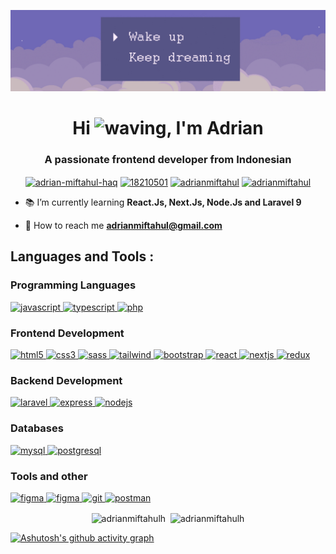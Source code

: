 ![MasterHead](https://github.com/AdrianMiftahulH/AdrianMiftahulH/blob/main/ezgif.com-gif-maker%20(1).gif)
<h1 align="center">Hi <img src="https://emojipedia-us.s3.amazonaws.com/source/noto-emoji-animations/344/waving-hand_1f44b.gif" alt="waving" width="30" height="30"/>, I'm Adrian</h1>
<h3 align="center">A passionate frontend developer from Indonesian</h3>

<p align="center">
<a href="https://linkedin.com/in/adrian-miftahul-haq" target="blank"><img align="center" src="https://raw.githubusercontent.com/rahuldkjain/github-profile-readme-generator/master/src/images/icons/Social/linked-in-alt.svg" alt="adrian-miftahul-haq" height="25" width="35" /></a>
<a href="https://stackoverflow.com/users/18210501" target="blank"><img align="center" src="https://raw.githubusercontent.com/rahuldkjain/github-profile-readme-generator/master/src/images/icons/Social/stack-overflow.svg" alt="18210501" height="25" width="35" /></a>
<a href="https://instagram.com/adrianmiftahul" target="blank"><img align="center" src="https://raw.githubusercontent.com/rahuldkjain/github-profile-readme-generator/master/src/images/icons/Social/instagram.svg" alt="adrianmiftahul" height="25" width="35" /></a>
<a href="https://dribbble.com/adrianmiftahul" target="blank"><img align="center" src="https://raw.githubusercontent.com/rahuldkjain/github-profile-readme-generator/master/src/images/icons/Social/dribbble.svg" alt="adrianmiftahul" height="25" width="35" /></a>
</p>

- 📚 I’m currently learning **React.Js, Next.Js, Node.Js and Laravel 9**

- 📧 How to reach me **adrianmiftahul@gmail.com** 


<h2 align="left">Languages and Tools : </h2>

### Programming Languages

<p align="left"> 
    <a href="https://developer.mozilla.org/en-US/docs/Web/JavaScript" target="_blank" rel="noreferrer"> <img src="https://skillicons.dev/icons?i=js&theme=dark" alt="javascript" width="30" height="30"/> </a> 
    <a href="https://www.typescriptlang.org/" target="_blank" rel="noreferrer"> <img src="https://skillicons.dev/icons?i=ts&theme=dark" alt="typescript" width="30" height="30"/> </a> 
    <a href="https://www.php.net" target="_blank" rel="noreferrer"> <img src="https://skillicons.dev/icons?i=php&theme=dark" alt="php" width="30" height="30"/> </a>  
</p>

### Frontend Development

<p align="left"> 
   <a href="https://www.w3.org/html/" target="_blank" rel="noreferrer"> <img src="https://skillicons.dev/icons?i=html&theme=dark" alt="html5" width="30" height="30"/> </a> 
    <a href="https://www.w3schools.com/css/" target="_blank" rel="noreferrer"> <img src="https://skillicons.dev/icons?i=css&theme=dark" alt="css3" width="30" height="30"/> </a>
    <a href="https://sass-lang.com" target="_blank" rel="noreferrer"> <img src="https://skillicons.dev/icons?i=sass&theme=dark" alt="sass" width="30" height="30"/> </a> 
    <a href="https://tailwindcss.com/" target="_blank" rel="noreferrer"> <img src="https://skillicons.dev/icons?i=tailwind&theme=dark" alt="tailwind" width="30" height="30"/> </a>
    <a href="https://getbootstrap.com" target="_blank" rel="noreferrer"> <img src="https://skillicons.dev/icons?i=bootstrap&theme=dark" alt="bootstrap" width="30" height="30"/> </a> 
    <a href="https://reactjs.org/" target="_blank" rel="noreferrer"> <img src="https://skillicons.dev/icons?i=react&theme=dark" alt="react" width="30" height="30"/> </a> 
    <a href="https://nextjs.org/" target="_blank" rel="noreferrer"> <img src="https://skillicons.dev/icons?i=nextjs&theme=dark" alt="nextjs" width="30" height="30"/> </a>
    <a href="https://redux.js.org" target="_blank" rel="noreferrer"> <img src="https://skillicons.dev/icons?i=redux&theme=dark" alt="redux" width="30" height="30"/> </a>  
</p>

### Backend Development

<p align="left"> 
      <a href="https://laravel.com/" target="_blank" rel="noreferrer"> <img src="https://skillicons.dev/icons?i=laravel&theme=dark" alt="laravel" width="30" height="30"/> </a> 
    <a href="https://expressjs.com" target="_blank" rel="noreferrer"> <img src="https://skillicons.dev/icons?i=expressjs&theme=dark" alt="express" width="30" height="30"/> </a> 
    <a href="https://nodejs.org" target="_blank" rel="noreferrer"> <img src="https://skillicons.dev/icons?i=nodejs&theme=dark" alt="nodejs" width="30" height="30"/> </a>  
</p>

### Databases
  
<p align="left"> 
      <a href="https://www.mysql.com/" target="_blank" rel="noreferrer"> <img src="https://skillicons.dev/icons?i=mysql&theme=dark" alt="mysql" width="30" height="30"/> </a>
    <a href="https://www.postgresql.org" target="_blank" rel="noreferrer"> <img src="https://skillicons.dev/icons?i=postgresql&theme=dark" alt="postgresql" width="30" height="30"/> </a>
</p>

### Tools and other

<p align="left"> 
    <a href="https://code.visualstudio.com/" target="_blank" rel="noreferrer"> <img src="https://skillicons.dev/icons?i=vscode&theme=dark" alt="figma" width="30" height="30"/> </a> 
    <a href="https://www.figma.com/" target="_blank" rel="noreferrer"> <img src="https://skillicons.dev/icons?i=figma&theme=dark" alt="figma" width="30" height="30"/> </a> 
    <a href="https://git-scm.com/" target="_blank" rel="noreferrer"> <img src="https://skillicons.dev/icons?i=git&theme=dark" alt="git" width="30" height="30"/> </a>  
    <a href="https://postman.com" target="_blank" rel="noreferrer"> <img src="https://www.vectorlogo.zone/logos/getpostman/getpostman-icon.svg" alt="postman" width="30" height="30"/> </a>
</p>
  
<p align="center">
<img align="center" src="https://github-readme-stats.vercel.app/api?username=adrianmiftahulh&show_icons=true&locale=en&title_color=565486&bg_color=07020100&hide_border=true&text_color=c1aac7" alt="adrianmiftahulh" />
&nbsp;<img align="center" src="https://github-readme-stats.vercel.app/api/top-langs?username=adrianmiftahulh&show_icons=true&locale=en&layout=compact&title_color=565486&bg_color=07020100&hide_border=true&text_color=c1aac7" alt="adrianmiftahulh" />
</p>

[![Ashutosh's github activity graph](https://github-readme-activity-graph.cyclic.app/graph?username=AdrianMiftahulH&bg_color=07020100&color=575585&line=c1a9c9&point=575585&area=true&hide_border=true)](https://github.com/ashutosh00710/github-readme-activity-graph)
